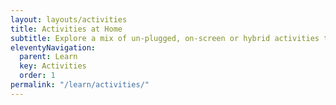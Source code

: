 ```yaml
---
layout: layouts/activities
title: Activities at Home
subtitle: Explore a mix of un-plugged, on-screen or hybrid activities to make music, create games, and tell stories
eleventyNavigation:
  parent: Learn
  key: Activities
  order: 1
permalink: "/learn/activities/"
---
```

